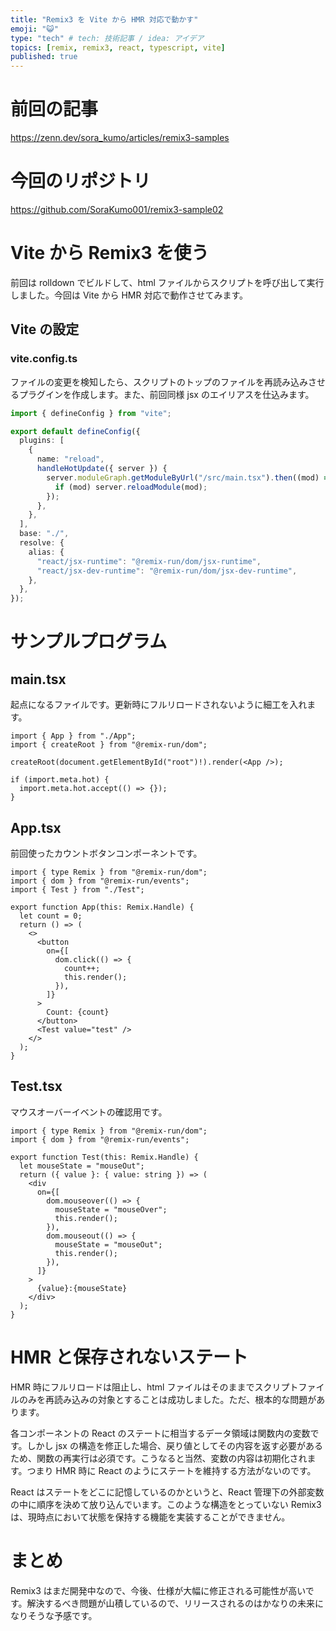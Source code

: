 ```yaml
---
title: "Remix3 を Vite から HMR 対応で動かす"
emoji: "😺"
type: "tech" # tech: 技術記事 / idea: アイデア
topics: [remix, remix3, react, typescript, vite]
published: true
---
```


# 前回の記事

https://zenn.dev/sora_kumo/articles/remix3-samples

# 今回のリポジトリ

https://github.com/SoraKumo001/remix3-sample02

# Vite から Remix3 を使う

前回は rolldown でビルドして、html ファイルからスクリプトを呼び出して実行しました。今回は Vite から HMR 対応で動作させてみます。

## Vite の設定

### vite.config.ts

ファイルの変更を検知したら、スクリプトのトップのファイルを再読み込みさせるプラグインを作成します。また、前回同様 jsx のエイリアスを仕込みます。

```ts
import { defineConfig } from "vite";

export default defineConfig({
  plugins: [
    {
      name: "reload",
      handleHotUpdate({ server }) {
        server.moduleGraph.getModuleByUrl("/src/main.tsx").then((mod) => {
          if (mod) server.reloadModule(mod);
        });
      },
    },
  ],
  base: "./",
  resolve: {
    alias: {
      "react/jsx-runtime": "@remix-run/dom/jsx-runtime",
      "react/jsx-dev-runtime": "@remix-run/dom/jsx-dev-runtime",
    },
  },
});
```

# サンプルプログラム

## main.tsx

起点になるファイルです。更新時にフルリロードされないように細工を入れます。

```tsx
import { App } from "./App";
import { createRoot } from "@remix-run/dom";

createRoot(document.getElementById("root")!).render(<App />);

if (import.meta.hot) {
  import.meta.hot.accept(() => {});
}
```

## App.tsx

前回使ったカウントボタンコンポーネントです。

```tsx
import { type Remix } from "@remix-run/dom";
import { dom } from "@remix-run/events";
import { Test } from "./Test";

export function App(this: Remix.Handle) {
  let count = 0;
  return () => (
    <>
      <button
        on={[
          dom.click(() => {
            count++;
            this.render();
          }),
        ]}
      >
        Count: {count}
      </button>
      <Test value="test" />
    </>
  );
}
```

## Test.tsx

マウスオーバーイベントの確認用です。

```tsx
import { type Remix } from "@remix-run/dom";
import { dom } from "@remix-run/events";

export function Test(this: Remix.Handle) {
  let mouseState = "mouseOut";
  return ({ value }: { value: string }) => (
    <div
      on={[
        dom.mouseover(() => {
          mouseState = "mouseOver";
          this.render();
        }),
        dom.mouseout(() => {
          mouseState = "mouseOut";
          this.render();
        }),
      ]}
    >
      {value}:{mouseState}
    </div>
  );
}
```

# HMR と保存されないステート

HMR 時にフルリロードは阻止し、html ファイルはそのままでスクリプトファイルのみを再読み込みの対象とすることは成功しました。ただ、根本的な問題があります。

各コンポーネントの React のステートに相当するデータ領域は関数内の変数です。しかし jsx の構造を修正した場合、戻り値としてその内容を返す必要があるため、関数の再実行は必須です。こうなると当然、変数の内容は初期化されます。つまり HMR 時に React のようにステートを維持する方法がないのです。

React はステートをどこに記憶しているのかというと、React 管理下の外部変数の中に順序を決めて放り込んでいます。このような構造をとっていない Remix3 は、現時点において状態を保持する機能を実装することができません。

# まとめ

Remix3 はまだ開発中なので、今後、仕様が大幅に修正される可能性が高いです。解決するべき問題が山積しているので、リリースされるのはかなりの未来になりそうな予感です。
